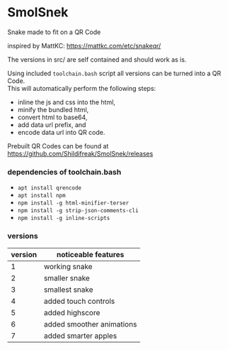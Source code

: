 # SmolSnek #

Snake made to fit on a QR Code  
  
inspired by MattKC: https://mattkc.com/etc/snakeqr/  
  
The versions in src/ are self contained and should work as is.  
  
Using included `toolchain.bash` script all versions can be turned into a QR Code.  
This will automatically perform the following steps:

- inline the js and css into the html,
- minify the bundled html,
- convert html to base64,
- add data url prefix, and
- encode data url into QR code.

Prebuilt QR Codes can be found at https://github.com/Shildifreak/SmolSnek/releases

### dependencies of toolchain.bash ###
- `apt install qrencode`
- `apt install npm`
- `npm install -g html-minifier-terser`
- `npm install -g strip-json-comments-cli`
- `npm install -g inline-scripts`


### versions ###

|version| noticeable features                                                      |
|-------|--------------------------------------------------------------------------|
|   1   | working snake                                                            |
|   2   | smaller snake                                                            |
|   3   | smallest snake                                                           |
|   4   | added touch controls                                                     |
|   5   | added highscore                                                          |
|   6   | added smoother animations                                                |
|   7   | added smarter apples                                                     |
